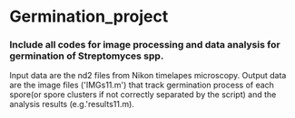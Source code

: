 # Germination_project
### Include all codes for image processing and data analysis for germination of Streptomyces spp.
Input data are the nd2 files from Nikon timelapes microscopy. Output data are the image files ('IMGs11.m') that track germination 
process of each spore(or spore clusters if not correctly separated by the script) and the analysis results (e.g.'results11.m).
